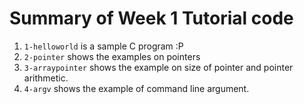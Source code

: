 # Summary of Week 1 Tutorial code

1. `1-helloworld` is a sample C program :P
2. `2-pointer` shows the examples on pointers
3. `3-arraypointer` shows the example on size of pointer and pointer arithmetic.
4. `4-argv` shows the example of command line argument.
